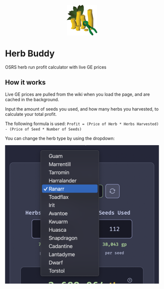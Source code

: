 <p align="center">
  <img width="100" src="https://github.com/JoshPaulie/herbbuddy/blob/56e98fff53b31b872ccd1d123b5a00f3b89da4b2/assets/herb-buddy-logo.png" />
</p>

# Herb Buddy
OSRS herb run profit calculator with live GE prices

## How it works
Live GE prices are pulled from the wiki when you load the page, and are cached in the background.

Input the amount of seeds you used, and how many herbs you harvested, to calculate your total profit.

The following formula is used: `Profit = (Price of Herb * Herbs Harvested) - (Price of Seed * Number of Seeds)`

You can change the herb type by using the dropdown:

![Dropdown example](assets/change-herb.png)

